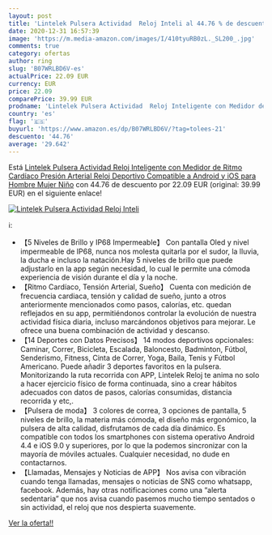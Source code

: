 ```yaml
---
layout: post
title: 'Lintelek Pulsera Actividad  Reloj Inteli al 44.76 % de descuento'
date: 2020-12-31 16:57:39
image: 'https://m.media-amazon.com/images/I/410tyuRB0zL._SL200_.jpg'
comments: true
category: ofertas
author: ring
slug: 'B07WRLBD6V-es'
actualPrice: 22.09 EUR
currency: EUR
price: 22.09
comparePrice: 39.99 EUR
prodname: 'Lintelek Pulsera Actividad  Reloj Inteligente con Medidor de Ritmo Cardíaco Presión Arterial  Reloj Deportivo Compatible a Android y iOS para Hombre Mujer Niño'
country: 'es'
flag: '🇪🇸'
buyurl: 'https://www.amazon.es/dp/B07WRLBD6V/?tag=tolees-21'
descuento: '44.76'
average: '29.642'
---
```


Está [Lintelek Pulsera Actividad  Reloj Inteligente con Medidor de Ritmo Cardíaco Presión Arterial  Reloj Deportivo Compatible a Android y iOS para Hombre Mujer Niño](https://www.amazon.es/dp/B07WRLBD6V/?tag=tolees-21) con 44.76 de descuento por 22.09 EUR (original: 39.99 EUR) en el siguiente enlace!

[![Lintelek Pulsera Actividad  Reloj Inteli](https://m.media-amazon.com/images/I/410tyuRB0zL._SL200_.jpg)](https://www.amazon.es/dp/B07WRLBD6V/?tag=tolees-21)

ℹ️:

- 【5 Niveles de Brillo y IP68 Impermeable】 Con pantalla Oled y nivel impermeable de IP68, nunca nos molesta quitarla por el sudor, la lluvia, la ducha e incluso la natación.Hay 5 niveles de brillo que puede adjustarlo en la app según necesidad, lo cual le permite una cómoda experiencia de visión durante el día y la noche.
- 【Ritmo Cardíaco, Tensión Arterial, Sueño】 Cuenta con medición de frecuencia cardiaca, tensión y calidad de sueño, junto a otros anteriormente mencionados como pasos, calorías, etc. quedan reflejados en su app, permitiéndonos controlar la evolución de nuestra actividad física diaria, incluso marcándonos objetivos para mejorar. Le ofrece una buena combinación de actividad y descanso.
- 【14 Deportes con Datos Precisos】 14 modos deportivos opcionales: Caminar, Correr, Bicicleta, Escalada, Baloncesto, Badminton, Fútbol, Senderismo, Fitness, Cinta de Correr, Yoga, Baila, Tenis y Fútbol Americano. Puede añadir 3 deportes favoritos en la pulsera. Monitorizando la ruta recorrida con APP, Lintelek Reloj te anima no solo a hacer ejercicio físico de forma continuada, sino a crear hábitos adecuados con datos de pasos, calorías consumidas, distancia recorrida y etc,.
- 【Pulsera de moda】 3 colores de correa, 3 opciones de pantalla, 5 niveles de brillo, la materia más cómoda, el diseño más ergonómico, la pulsera de alta calidad, disfrutamos de cada día dinámico. Es compatible con todos los smartphones con sistema operativo Android 4.4 e iOS 9.0 y superiores, por lo que la podemos sincronizar con la mayoría de móviles actuales. Cualquier necesidad, no dude en contactarnos.
- 【Llamadas, Mensajes y Noticias de APP】 Nos avisa con vibración cuando tenga llamadas, mensajes o noticias de SNS como whatsapp, facebook. Además, hay otras notificaciones como una “alerta sedentaria” que nos avisa cuando pasemos mucho tiempo sentados o sin actividad, el reloj que nos despierta suavemente.

[Ver la oferta!!](https://www.amazon.es/dp/B07WRLBD6V/?tag=tolees-21)
